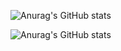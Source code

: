 

![Anurag's GitHub stats](https://github-readme-stats.vercel.app/api?username=wwwalohacampus&theme=default&show_icons=true)

![Anurag's GitHub stats](https://github-readme-stats.vercel.app/api?username=ALOHACLASS&theme=default&show_icons=true)

<!--
**wwwalohacampus/wwwalohacampus** is a ✨ _special_ ✨ repository because its `README.md` (this file) appears on your GitHub profile.

Here are some ideas to get you started:

- 🔭 I’m currently working on ...
- 🌱 I’m currently learning ...
- 👯 I’m looking to collaborate on ...
- 🤔 I’m looking for help with ...
- 💬 Ask me about ...
- 📫 How to reach me: ...
- 😄 Pronouns: ...
- ⚡ Fun fact: ...
-->
